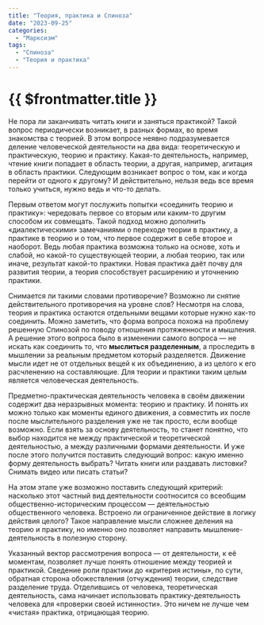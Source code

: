 ```yaml
---
title: "Теория, практика и Спиноза"
date: "2023-09-25"
categories:
  - "Марксизм"
tags:
  - "Спиноза"
  - "Теория и практика"
---
```


# {{ $frontmatter.title }}

Не пора ли заканчивать читать книги и заняться практикой? Такой вопрос периодически возникает, в разных формах, во время знакомства с теорией. В этом вопросе неявно подразумевается деление человеческой деятельности на два вида: теоретическую и практическую, теорию и практику. Какая-то деятельность, например, чтение книги попадает в область теории, а другая, например, агитация в область практики. Следующим возникает вопрос о том, как и когда перейти от одного к другому? И действительно, нельзя ведь все время только учиться, нужно ведь и что-то делать.

Первым ответом могут послужить попытки «соединить теорию и практику»: чередовать первое со вторым или каким-то другим способом их совмещать. Такой подход можно дополнить «диалектическими» замечаниями о переходе теории в практику, а практике в теорию и о том, что первое содержит в себе второе и наоборот. Ведь любая практика возможна только на основе, хоть и слабой, но какой-то существующей теории, а любая теорию, так или иначе, результат какой-то практики. Новая практика даёт почву для развития теории, а теория способствует расширению и уточнению практики.

Снимается ли такими словами противоречие? Возможно ли снятие действительного противоречия на уровне слов? Несмотря на слова, теория и практика остаются отдельными вещами которые нужно как-то соединить. Можно заметить, что форма вопроса похожа на проблему решенную Спинозой по поводу отношения протяженности и мышления. А решение этого вопроса было в изменении самого вопроса — не искать как соединить то, что **мыслиться разделенным**, а проследить в мышлении за реальным предметом который разделяется. Движение мысли идет не от отдельных вещей к их объединению, а из целого к его расчленению на составляющие. Для теории и практики таким целым является человеческая деятельность.

Предметно-практическая деятельность человека в своём движении содержит два неразрывных момента: теорию и практику. И понять их можно только как моменты единого движения, а совместить их после после мыслительного разделения уже не так просто, если вообще возможно. Если взять за основу деятельность, то станет понятно, что выбор находится не между практической и теоретической деятельностью, а между различными формами деятельности. И уже после этого получится поставить следующий вопрос: какую именно форму деятельность выбрать? Читать книги или раздавать листовки? Снимать видео или писать статьи?

На этом этапе уже возможно поставить следующий критерий: насколько этот частный вид деятельности соотносится со всеобщим общественно-историческим процессом — деятельностью общественного человека. Встроено ли ограниченное действие в логику действия целого? Такое направление мысли сложнее деления на теорию и практику, но именно оно позволяет направить мышление-деятельность в полезную сторону.

Указанный вектор рассмотрения вопроса — от деятельности, к её моментам, позволяет лучше понять отношение между теорией и практикой. Сведение роли практики до «критерия истины», по сути, обратная сторона обожествления (отчуждения) теории, следствие разделение труда. Отделившись от человека, теоретическая деятельность, сама начинает использовать практику-деятельность человека для «проверки своей истинности». Это ничем не лучше чем «чистая» практика, отрицающая теорию.